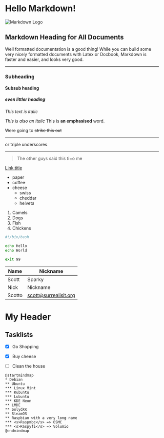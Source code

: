 # Hello Markdown!

![Markdown Logo](https://markdown-here.com/img/icon256.png)

## Markdown Heading for All Documents

Well formatted documentation is a good thing!  While you can build some very nicely formatted documents with Latex or Docbook, Markdown is faster and easier, and looks very good.


---




### Subheading
#### Subsub heading
##### even littler heading

<!-- Italics -->
*This text is italic*

_This is also an italic_
This is **an emphasised** word.


Were going to ~~strike this out~~

---
or triple underscores
___


> The other guys said this
> ti=o me

[Link title](http://www.surrealistic.org)

* paper
* coffee
* cheese
  * swiss
  * cheddar
  * helveta

1. Camels
2. Dogs
3. Fish
4. Chickens

```bash
#!/bin/bash

echo Hello
echo World

exit 99
```

| Name      |   Nickname    |
| --------- |  ----------
| Scott     |  Sparky       |
| Nick      |  Nickname     |
| Scotto    |  scott@surrealisit.org | 


# My Header


## Tasklists

* [x] Go Shopping
* [x] Buy cheese
* [ ] Clean the house




```plantuml
@startmindmap
* Debian
** Ubuntu
*** Linux Mint
*** Kubuntu
*** Lubuntu
*** KDE Neon
** LMDE
** SolydXK
** SteamOS
** Raspbian with a very long name
*** <s>Raspmbc</s> => OSMC
*** <s>Raspyfi</s> => Volumio
@endmindmap
```

